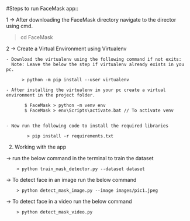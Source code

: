 #Steps to run FaceMask app::

1 -> After downloading the FaceMask directory navigate to the director using cmd. 

> cd FaceMask

2 -> Create a Virtual Environment using Virtualenv

    - Download the virtualenv using the following command if not exits:
      Note: Leave the below the step if virtualenv already exists in you pc.

          > python -m pip install --user virtualenv
    
    - After installing the virtualenv in your pc create a virtual environment in the project folder.

           $ FaceMask > python -m venv env
           $ FaceMask > env\Scripts\activate.bat // To activate venv
    

    - Now run the following code to install the required libraries

            > pip install -r requirements.txt


2. Working with the app

-> run the below command in the terminal to train the dataset
        
        > python train_mask_detector.py --dataset dataset

-> To detect face in an image run the below command

        > python detect_mask_image.py --image images/pic1.jpeg

-> To detect face in a video run the below command

        > python detect_mask_video.py
